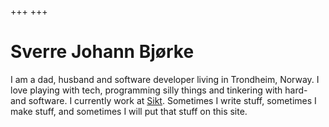 +++
+++

# Sverre Johann Bjørke

I am a dad, husband and software developer living in Trondheim, Norway. I love playing with tech, programming silly things and tinkering with hard- and software. I currently work at [Sikt](https://sikt.no/en/home). Sometimes I write stuff, sometimes I make stuff, and sometimes I will put that stuff on this site.